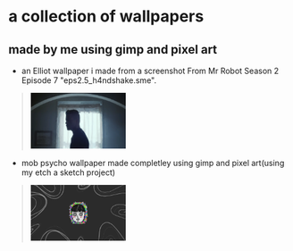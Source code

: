 # a collection of wallpapers 
## made by me using gimp and pixel art
* an Elliot wallpaper i made from a screenshot From Mr Robot Season 2 Episode 7 "eps2.5_h4ndshake.sme".
>  <img src="./screenGrabMrrobot.png" height="100px" width="170px">
* mob psycho wallpaper made completley using gimp and pixel art(using my etch a sketch project)
>   <img src="./mob_psycho.png" height="100px" width="170px">
